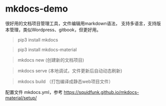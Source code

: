 # mkdocs-demo

很好用的文档项目管理工具，文件编辑用markdown语法， 支持多语言，支持版本管理，类似Wordpress、gitbook，但更好用。

> pip3 install mkdocs

> pip3 install mkdocs-material

> mkdocs new (创建新的文档项目)

> mkdocs serve (本地调试，文件更新后自动动态刷新)

> mkdocs build （打包编译成静态web项目文件）


配置文件 mkdocs.yml，参考 https://squidfunk.github.io/mkdocs-material/setup/
